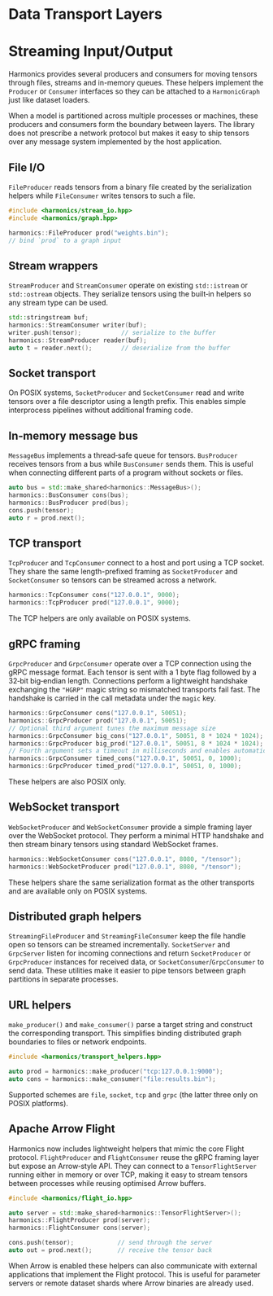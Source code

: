 # Data Transport Layers
# Streaming Input/Output

Harmonics provides several producers and consumers for moving tensors through files, streams and in-memory queues. These helpers implement the `Producer` or `Consumer` interfaces so they can be attached to a `HarmonicGraph` just like dataset loaders.

When a model is partitioned across multiple processes or machines, these producers and consumers form the boundary between layers.  The library does not prescribe a network protocol but makes it easy to ship tensors over any message system implemented by the host application.

## File I/O

`FileProducer` reads tensors from a binary file created by the serialization helpers while `FileConsumer` writes tensors to such a file.

```cpp
#include <harmonics/stream_io.hpp>
#include <harmonics/graph.hpp>

harmonics::FileProducer prod("weights.bin");
// bind `prod` to a graph input
```

## Stream wrappers

`StreamProducer` and `StreamConsumer` operate on existing `std::istream` or `std::ostream` objects. They serialize tensors using the built‑in helpers so any stream type can be used.

```cpp
std::stringstream buf;
harmonics::StreamConsumer writer(buf);
writer.push(tensor);           // serialize to the buffer
harmonics::StreamProducer reader(buf);
auto t = reader.next();        // deserialize from the buffer
```

## Socket transport

On POSIX systems, `SocketProducer` and `SocketConsumer` read and write tensors over a file descriptor using a length prefix. This enables simple interprocess pipelines without additional framing code.

## In‑memory message bus

`MessageBus` implements a thread‑safe queue for tensors. `BusProducer` receives tensors from a bus while `BusConsumer` sends them. This is useful when connecting different parts of a program without sockets or files.

```cpp
auto bus = std::make_shared<harmonics::MessageBus>();
harmonics::BusConsumer cons(bus);
harmonics::BusProducer prod(bus);
cons.push(tensor);
auto r = prod.next();
```

## TCP transport

`TcpProducer` and `TcpConsumer` connect to a host and port using a TCP socket. They share the same length-prefixed framing as `SocketProducer` and `SocketConsumer` so tensors can be streamed across a network.

```cpp
harmonics::TcpConsumer cons("127.0.0.1", 9000);
harmonics::TcpProducer prod("127.0.0.1", 9000);
```

The TCP helpers are only available on POSIX systems.

## gRPC framing

`GrpcProducer` and `GrpcConsumer` operate over a TCP connection using the gRPC
message format. Each tensor is sent with a 1 byte flag followed by a 32‑bit
big‑endian length. Connections perform a lightweight handshake exchanging the
`"HGRP"` magic string so mismatched transports fail fast. The handshake is
carried in the call metadata under the `magic` key.

```cpp
harmonics::GrpcConsumer cons("127.0.0.1", 50051);
harmonics::GrpcProducer prod("127.0.0.1", 50051);
// Optional third argument tunes the maximum message size
harmonics::GrpcConsumer big_cons("127.0.0.1", 50051, 8 * 1024 * 1024);
harmonics::GrpcProducer big_prod("127.0.0.1", 50051, 8 * 1024 * 1024);
// Fourth argument sets a timeout in milliseconds and enables automatic reconnect
harmonics::GrpcConsumer timed_cons("127.0.0.1", 50051, 0, 1000);
harmonics::GrpcProducer timed_prod("127.0.0.1", 50051, 0, 1000);
```

These helpers are also POSIX only.

## WebSocket transport

`WebSocketProducer` and `WebSocketConsumer` provide a simple framing layer over
the WebSocket protocol. They perform a minimal HTTP handshake and then stream
binary tensors using standard WebSocket frames.

```cpp
harmonics::WebSocketConsumer cons("127.0.0.1", 8080, "/tensor");
harmonics::WebSocketProducer prod("127.0.0.1", 8080, "/tensor");
```

These helpers share the same serialization format as the other transports and
are available only on POSIX systems.


## Distributed graph helpers

`StreamingFileProducer` and `StreamingFileConsumer` keep the file handle open so tensors can be streamed incrementally. `SocketServer` and `GrpcServer` listen for incoming connections and return `SocketProducer` or `GrpcProducer` instances for received data, or `SocketConsumer`/`GrpcConsumer` to send data. These utilities make it easier to pipe tensors between graph partitions in separate processes.

## URL helpers

`make_producer()` and `make_consumer()` parse a target string and construct the corresponding transport. This simplifies binding distributed graph boundaries to files or network endpoints.

```cpp
#include <harmonics/transport_helpers.hpp>

auto prod = harmonics::make_producer("tcp:127.0.0.1:9000");
auto cons = harmonics::make_consumer("file:results.bin");
```

Supported schemes are `file`, `socket`, `tcp` and `grpc` (the latter three only on POSIX platforms).

## Apache Arrow Flight

Harmonics now includes lightweight helpers that mimic the core Flight protocol.
`FlightProducer` and `FlightConsumer` reuse the gRPC framing layer but expose
an Arrow‑style API. They can connect to a `TensorFlightServer` running either in
memory or over TCP, making it easy to stream tensors between processes while
reusing optimised Arrow buffers.

```cpp
#include <harmonics/flight_io.hpp>

auto server = std::make_shared<harmonics::TensorFlightServer>();
harmonics::FlightProducer prod(server);
harmonics::FlightConsumer cons(server);

cons.push(tensor);            // send through the server
auto out = prod.next();       // receive the tensor back
```

When Arrow is enabled these helpers can also communicate with external
applications that implement the Flight protocol. This is useful for parameter
servers or remote dataset shards where Arrow binaries are already used.

